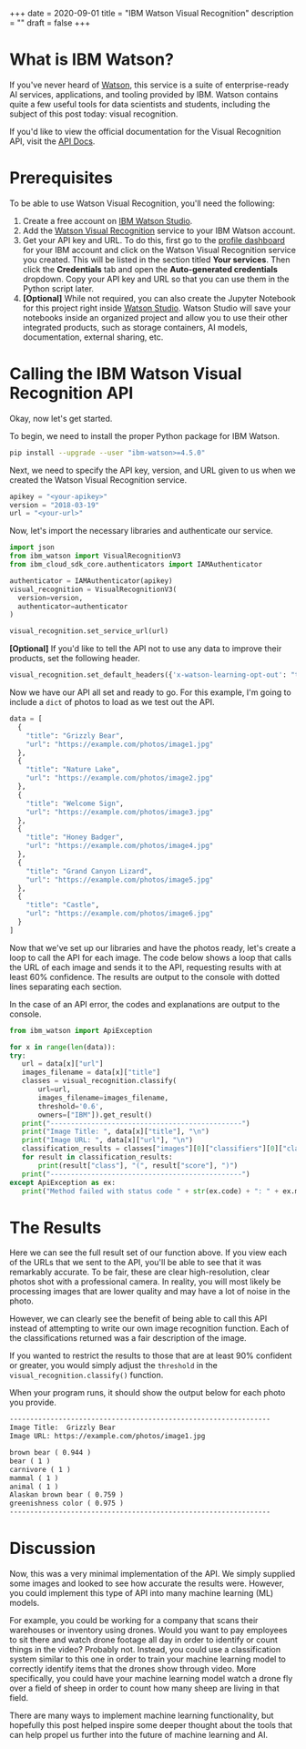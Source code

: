 +++
date = 2020-09-01
title = "IBM Watson Visual Recognition"
description = ""
draft = false
+++

# What is IBM Watson?

If you've never heard of [Watson](https://www.ibm.com/watson), this service is
a suite of enterprise-ready AI services, applications, and tooling provided by
IBM. Watson contains quite a few useful tools for data scientists and students,
including the subject of this post today: visual recognition.

If you'd like to view the official documentation for the Visual Recognition
API, visit the [API
Docs](https://cloud.ibm.com/apidocs/visual-recognition/visual-recognition-v3?code=python).

# Prerequisites

To be able to use Watson Visual Recognition, you'll need the following:

1. Create a free account on [IBM Watson
   Studio](https://www.ibm.com/cloud/watson-studio).
2. Add the [Watson Visual
   Recognition](https://www.ibm.com/cloud/watson-visual-recognition) service to
   your IBM Watson account.
3. Get your API key and URL. To do this, first go to the [profile
   dashboard](https://dataplatform.cloud.ibm.com/home2?context=cpdaas) for your
   IBM account and click on the Watson Visual Recognition service you created.
   This will be listed in the section titled **Your services**. Then click the
   **Credentials** tab and open the **Auto-generated credentials** dropdown.
   Copy your API key and URL so that you can use them in the Python script
   later.
4. **[Optional]** While not required, you can also create the Jupyter Notebook
   for this project right inside [Watson
   Studio](https://www.ibm.com/cloud/watson-studio). Watson Studio will save
   your notebooks inside an organized project and allow you to use their other
   integrated products, such as storage containers, AI models, documentation,
   external sharing, etc.

# Calling the IBM Watson Visual Recognition API

Okay, now let's get started.

To begin, we need to install the proper Python package for IBM Watson.

```sh
pip install --upgrade --user "ibm-watson>=4.5.0"
```

Next, we need to specify the API key, version, and URL given to us when we
created the Watson Visual Recognition service.

``` python
apikey = "<your-apikey>"
version = "2018-03-19"
url = "<your-url>"
```

Now, let's import the necessary libraries and authenticate our service.

``` python
import json
from ibm_watson import VisualRecognitionV3
from ibm_cloud_sdk_core.authenticators import IAMAuthenticator

authenticator = IAMAuthenticator(apikey)
visual_recognition = VisualRecognitionV3(
  version=version,
  authenticator=authenticator
)

visual_recognition.set_service_url(url)
```

**[Optional]** If you'd like to tell the API not to use any data to improve
their products, set the following header.

``` python
visual_recognition.set_default_headers({'x-watson-learning-opt-out': "true"})
```

Now we have our API all set and ready to go. For this example, I'm going to
include a `dict` of photos to load as we test out the API.

``` python
data = [
  {
    "title": "Grizzly Bear",
    "url": "https://example.com/photos/image1.jpg"
  },
  {
    "title": "Nature Lake",
    "url": "https://example.com/photos/image2.jpg"
  },
  {
    "title": "Welcome Sign",
    "url": "https://example.com/photos/image3.jpg"
  },
  {
    "title": "Honey Badger",
    "url": "https://example.com/photos/image4.jpg"
  },
  {
    "title": "Grand Canyon Lizard",
    "url": "https://example.com/photos/image5.jpg"
  },
  {
    "title": "Castle",
    "url": "https://example.com/photos/image6.jpg"
  }
]
```

Now that we've set up our libraries and have the photos ready, let's create a
loop to call the API for each image. The code below shows a loop that calls the
URL of each image and sends it to the API, requesting results with at least 60%
confidence. The results are output to the console with dotted lines separating
each section.

In the case of an API error, the codes and explanations are output to the
console.

``` python
from ibm_watson import ApiException

for x in range(len(data)):
try:
   url = data[x]["url"]
   images_filename = data[x]["title"]
   classes = visual_recognition.classify(
       url=url,
       images_filename=images_filename,
       threshold='0.6',
       owners=["IBM"]).get_result()
   print("-----------------------------------------------")
   print("Image Title: ", data[x]["title"], "\n")
   print("Image URL: ", data[x]["url"], "\n")
   classification_results = classes["images"][0]["classifiers"][0]["classes"]
   for result in classification_results:
       print(result["class"], "(", result["score"], ")")
   print("-----------------------------------------------")
except ApiException as ex:
   print("Method failed with status code " + str(ex.code) + ": " + ex.message)
```

# The Results

Here we can see the full result set of our function above. If you view each of
the URLs that we sent to the API, you'll be able to see that it was remarkably
accurate. To be fair, these are clear high-resolution, clear photos shot with a
professional camera. In reality, you will most likely be processing images that
are lower quality and may have a lot of noise in the photo.

However, we can clearly see the benefit of being able to call this API instead
of attempting to write our own image recognition function. Each of the
classifications returned was a fair description of the image.

If you wanted to restrict the results to those that are at least 90% confident
or greater, you would simply adjust the `threshold` in the
`visual_recognition.classify()` function.

When your program runs, it should show the output below for each photo you
provide.

``` txt
----------------------------------------------------------------
Image Title:  Grizzly Bear
Image URL: https://example.com/photos/image1.jpg

brown bear ( 0.944 )
bear ( 1 )
carnivore ( 1 )
mammal ( 1 )
animal ( 1 )
Alaskan brown bear ( 0.759 )
greenishness color ( 0.975 )
----------------------------------------------------------------
```

# Discussion

Now, this was a very minimal implementation of the API. We simply supplied some
images and looked to see how accurate the results were. However, you could
implement this type of API into many machine learning (ML) models.

For example, you could be working for a company that scans their warehouses or
inventory using drones. Would you want to pay employees to sit there and watch
drone footage all day in order to identify or count things in the video?
Probably not. Instead, you could use a classification system similar to this one
in order to train your machine learning model to correctly identify items that
the drones show through video. More specifically, you could have your machine
learning model watch a drone fly over a field of sheep in order to count how
many sheep are living in that field.

There are many ways to implement machine learning functionality, but hopefully
this post helped inspire some deeper thought about the tools that can help
propel us further into the future of machine learning and AI.
